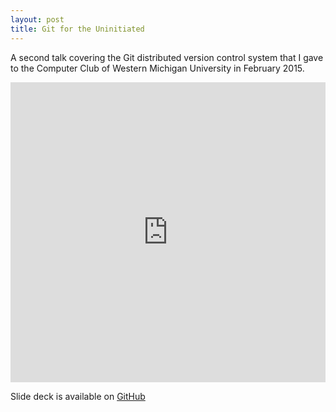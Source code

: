 ```yaml
---
layout: post
title: Git for the Uninitiated
---
```


A second talk covering the Git distributed version control system that I gave to the Computer Club of Western Michigan University in February 2015.

<iframe width="100%" height="480" src="https://www.youtube.com/embed/96ZG0PuWb_0" frameborder="0" allowfullscreen></iframe>

Slide deck is available on <a
href="https://github.com/scott-linder/git-mdp">GitHub</a>
